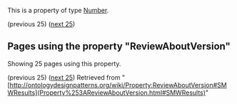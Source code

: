 This is a property of type [Number](../Type/Number "Type:Number").




  

(previous 25) ([next 25](index.php@title=Property%253AReviewAboutVersion&from=BorisVillazón-Terrazas+about+Normalization.html#SMWResults "Property:ReviewAboutVersion"))
## Pages using the property "ReviewAboutVersion"


Showing 25 pages using this property.


(previous 25) ([next 25](index.php@title=Property%253AReviewAboutVersion&from=BorisVillazón-Terrazas+about+Normalization.html#SMWResults "Property:ReviewAboutVersion"))
Retrieved from "[http://ontologydesignpatterns.org/wiki/Property:ReviewAboutVersion#SMWResults](Property%253AReviewAboutVersion.html#SMWResults)"